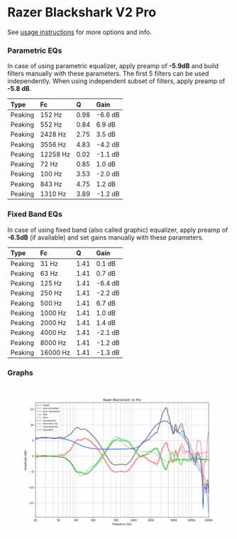 # Razer Blackshark V2 Pro
See [usage instructions](https://github.com/jaakkopasanen/AutoEq#usage) for more options and info.

### Parametric EQs
In case of using parametric equalizer, apply preamp of **-5.9dB** and build filters manually
with these parameters. The first 5 filters can be used independently.
When using independent subset of filters, apply preamp of **-5.8 dB**.

| Type    | Fc       |    Q | Gain    |
|:--------|:---------|:-----|:--------|
| Peaking | 152 Hz   | 0.98 | -6.6 dB |
| Peaking | 552 Hz   | 0.84 | 6.9 dB  |
| Peaking | 2428 Hz  | 2.75 | 3.5 dB  |
| Peaking | 3556 Hz  | 4.83 | -4.2 dB |
| Peaking | 12258 Hz | 0.02 | -1.1 dB |
| Peaking | 72 Hz    | 0.85 | 1.0 dB  |
| Peaking | 100 Hz   | 3.53 | -2.0 dB |
| Peaking | 843 Hz   | 4.75 | 1.2 dB  |
| Peaking | 1310 Hz  | 3.89 | -1.2 dB |

### Fixed Band EQs
In case of using fixed band (also called graphic) equalizer, apply preamp of **-6.5dB**
(if available) and set gains manually with these parameters.

| Type    | Fc       |    Q | Gain    |
|:--------|:---------|:-----|:--------|
| Peaking | 31 Hz    | 1.41 | 0.1 dB  |
| Peaking | 63 Hz    | 1.41 | 0.7 dB  |
| Peaking | 125 Hz   | 1.41 | -6.4 dB |
| Peaking | 250 Hz   | 1.41 | -2.2 dB |
| Peaking | 500 Hz   | 1.41 | 6.7 dB  |
| Peaking | 1000 Hz  | 1.41 | 1.0 dB  |
| Peaking | 2000 Hz  | 1.41 | 1.4 dB  |
| Peaking | 4000 Hz  | 1.41 | -2.1 dB |
| Peaking | 8000 Hz  | 1.41 | -1.2 dB |
| Peaking | 16000 Hz | 1.41 | -1.3 dB |

### Graphs
![](./Razer%20Blackshark%20V2%20Pro.png)